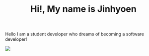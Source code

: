 <header>
  <h1>Hi!, My name is Jinhyoen</h1>
</header>
<body>
  <p>
    Hello I am a student developer who dreams of becoming a software developer!
  </p>
  <a href="https://www.instagram.com/hyeon._.2007" target="_blank">
    <img src="https://img.shields.io/badge/Instagram-E4405F?style=flat-square&logo=instagram&logoColor=white"></a>
</body>
<footer>
  
</footer>
